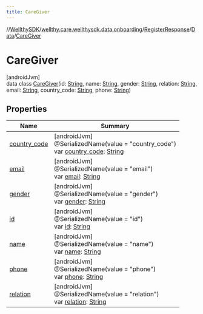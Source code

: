 ```yaml
---
title: CareGiver
---
```

//[WellthySDK](../../../../../index.html)/[wellthy.care.wellthysdk.data.onboarding](../../../index.html)/[RegisterResponse](../../index.html)/[Data](../index.html)/[CareGiver](index.html)



# CareGiver



[androidJvm]\
data class [CareGiver](index.html)(id: [String](https://kotlinlang.org/api/latest/jvm/stdlib/kotlin/-string/index.html), name: [String](https://kotlinlang.org/api/latest/jvm/stdlib/kotlin/-string/index.html), gender: [String](https://kotlinlang.org/api/latest/jvm/stdlib/kotlin/-string/index.html), relation: [String](https://kotlinlang.org/api/latest/jvm/stdlib/kotlin/-string/index.html), email: [String](https://kotlinlang.org/api/latest/jvm/stdlib/kotlin/-string/index.html), country_code: [String](https://kotlinlang.org/api/latest/jvm/stdlib/kotlin/-string/index.html), phone: [String](https://kotlinlang.org/api/latest/jvm/stdlib/kotlin/-string/index.html))



## Properties


| Name | Summary |
|---|---|
| [country_code](country_code.html) | [androidJvm]<br>@SerializedName(value = "country_code")<br>var [country_code](country_code.html): [String](https://kotlinlang.org/api/latest/jvm/stdlib/kotlin/-string/index.html) |
| [email](email.html) | [androidJvm]<br>@SerializedName(value = "email")<br>var [email](email.html): [String](https://kotlinlang.org/api/latest/jvm/stdlib/kotlin/-string/index.html) |
| [gender](gender.html) | [androidJvm]<br>@SerializedName(value = "gender")<br>var [gender](gender.html): [String](https://kotlinlang.org/api/latest/jvm/stdlib/kotlin/-string/index.html) |
| [id](id.html) | [androidJvm]<br>@SerializedName(value = "id")<br>var [id](id.html): [String](https://kotlinlang.org/api/latest/jvm/stdlib/kotlin/-string/index.html) |
| [name](name.html) | [androidJvm]<br>@SerializedName(value = "name")<br>var [name](name.html): [String](https://kotlinlang.org/api/latest/jvm/stdlib/kotlin/-string/index.html) |
| [phone](phone.html) | [androidJvm]<br>@SerializedName(value = "phone")<br>var [phone](phone.html): [String](https://kotlinlang.org/api/latest/jvm/stdlib/kotlin/-string/index.html) |
| [relation](relation.html) | [androidJvm]<br>@SerializedName(value = "relation")<br>var [relation](relation.html): [String](https://kotlinlang.org/api/latest/jvm/stdlib/kotlin/-string/index.html) |

